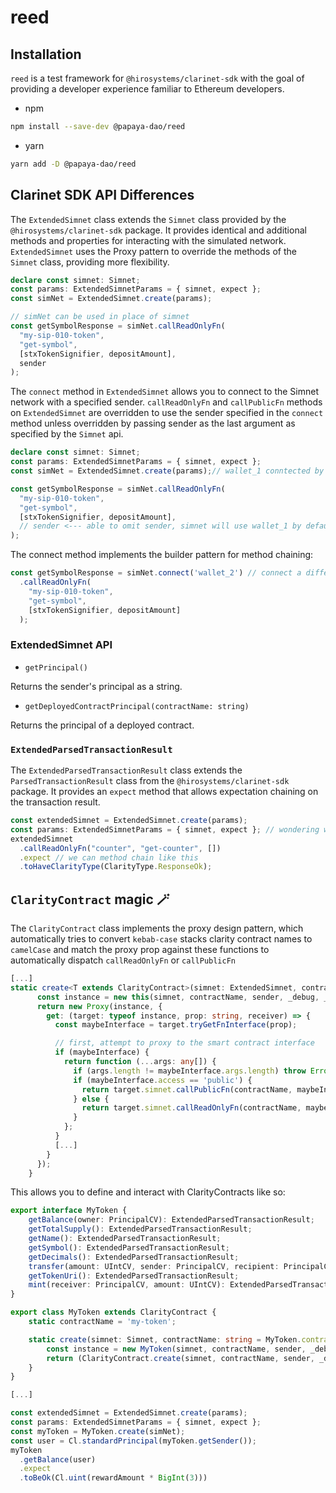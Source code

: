 # reed
## Installation
`reed` is a test framework for `@hirosystems/clarinet-sdk` with the goal of providing a developer experience familiar to Ethereum developers.
- npm
```bash
npm install --save-dev @papaya-dao/reed
```
- yarn
```bash
yarn add -D @papaya-dao/reed
```
## Clarinet SDK API Differences

The `ExtendedSimnet` class extends the `Simnet` class provided by the `@hirosystems/clarinet-sdk` package. It provides identical and additional methods and properties for interacting with the simulated network. `ExtendedSimnet` uses the Proxy pattern to override the methods of the `Simnet` class, providing more flexibility.

```typescript
declare const simnet: Simnet;
const params: ExtendedSimnetParams = { simnet, expect };
const simNet = ExtendedSimnet.create(params);

// simNet can be used in place of simnet
const getSymbolResponse = simNet.callReadOnlyFn(
  "my-sip-010-token",
  "get-symbol",
  [stxTokenSignifier, depositAmount],
  sender
);
```

The `connect` method in `ExtendedSimnet` allows you to connect to the Simnet network with a specified sender. `callReadOnlyFn` and `callPublicFn` methods on `ExtendedSimnet` are overridden to use the sender specified in the `connect` method unless overridden by passing sender as the last argument as specified by the `Simnet` api.

```typescript
declare const simnet: Simnet;
const params: ExtendedSimnetParams = { simnet, expect }; 
const simNet = ExtendedSimnet.create(params);// wallet_1 conntected by default

const getSymbolResponse = simNet.callReadOnlyFn(
  "my-sip-010-token",
  "get-symbol",
  [stxTokenSignifier, depositAmount],
  // sender <--- able to omit sender, simnet will use wallet_1 by default
);
```
The connect method implements the builder pattern for method chaining:
```typescript
const getSymbolResponse = simNet.connect('wallet_2') // connect a different sender
  .callReadOnlyFn(
    "my-sip-010-token",
    "get-symbol",
    [stxTokenSignifier, depositAmount]
  );
```

### ExtendedSimnet API

- `getPrincipal()`

Returns the sender's principal as a string.

- `getDeployedContractPrincipal(contractName: string)`

Returns the principal of a deployed contract.

### `ExtendedParsedTransactionResult`
The `ExtendedParsedTransactionResult` class extends the `ParsedTransactionResult` class from the `@hirosystems/clarinet-sdk` package. It provides an `expect` method that allows expectation chaining on the transaction result.

```typescript
const extendedSimnet = ExtendedSimnet.create(params);
const params: ExtendedSimnetParams = { simnet, expect }; // wondering why we pass expect?
extendedSimnet
  .callReadOnlyFn("counter", "get-counter", [])
  .expect // we can method chain like this
  .toHaveClarityType(ClarityType.ResponseOk);
```

## `ClarityContract` magic 🪄 

The `ClarityContract` class implements the proxy design pattern, which automatically tries to convert `kebab-case` stacks clarity contract names to `camelCase` and match the proxy prop against these functions to automatically dispatch `callReadOnlyFn` or `callPublicFn`

```typescript
[...]
static create<T extends ClarityContract>(simnet: ExtendedSimnet, contractName: string, sender: string = 'wallet_1', _debug: boolean = false, _extends: T|null = null) {
      const instance = new this(simnet, contractName, sender, _debug, _extends);
      return new Proxy(instance, {
        get: (target: typeof instance, prop: string, receiver) => {
          const maybeInterface = target.tryGetFnInterface(prop);

          // first, attempt to proxy to the smart contract interface
          if (maybeInterface) {
            return function (...args: any[]) {
              if (args.length != maybeInterface.args.length) throw Error(`Wrong number of arguments, expecting: ${JSON.stringify(maybeInterface.args)}`);
              if (maybeInterface.access == 'public') {
                return target.simnet.callPublicFn(contractName, maybeInterface.name, [...args]);
              } else {
                return target.simnet.callReadOnlyFn(contractName, maybeInterface.name, [...args]);
              }
            };
          }
          [...]
        }
      });
    }


```

This allows you to define and interact with ClarityContracts like so:
```typescript
export interface MyToken {
    getBalance(owner: PrincipalCV): ExtendedParsedTransactionResult;
    getTotalSupply(): ExtendedParsedTransactionResult;
    getName(): ExtendedParsedTransactionResult;
    getSymbol(): ExtendedParsedTransactionResult;
    getDecimals(): ExtendedParsedTransactionResult;
    transfer(amount: UIntCV, sender: PrincipalCV, recipient: PrincipalCV, memo?: OptionalCV<BufferCV>): ExtendedParsedTransactionResult;
    getTokenUri(): ExtendedParsedTransactionResult;
    mint(receiver: PrincipalCV, amount: UIntCV): ExtendedParsedTransactionResult;
}

export class MyToken extends ClarityContract {
    static contractName = 'my-token';

    static create(simnet: Simnet, contractName: string = MyToken.contractName, sender: string = 'wallet_1', _debug: boolean = false): MyToken {
        const instance = new MyToken(simnet, contractName, sender, _debug);
        return (ClarityContract.create(simnet, contractName, sender, _debug, instance) as MyToken);
    }
}

[...]

const extendedSimnet = ExtendedSimnet.create(params);
const params: ExtendedSimnetParams = { simnet, expect };
const myToken = MyToken.create(simNet);
const user = Cl.standardPrincipal(myToken.getSender());
myToken
  .getBalance(user)
  .expect
  .toBeOk(Cl.uint(rewardAmount * BigInt(3)))
```
